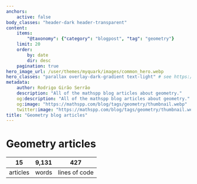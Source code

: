 ```yaml
---
anchors:
    active: false
body_classes: "header-dark header-transparent"
content:
    items:
        "@taxonomy": {"category": "blogpost", "tag": "geometry"}
    limit: 20
    order:
        by: date
        dir: desc
    pagination: true
hero_image_url: /user/themes/myquark/images/common_hero.webp
hero_classes: "parallax overlay-dark-gradient text-light" # see https://demo.getgrav.org/blog-skeleton/blog/hero-classes
metadata:
    author: Rodrigo Girão Serrão
    description: "All of the mathspp blog articles about geometry."
    og:description: "All of the mathspp blog articles about geometry."
    og:image: "https://mathspp.com/blog/tags/geometry/thumbnail.webp"
    twitter:image: "https://mathspp.com/blog/tags/geometry/thumbnail.webp"
title: "Geometry blog articles"
---
```


# Geometry articles


<table class="stats-table">
    <thead>
        <tr>
            <th style="text-align: center;">15</th>
            <th style="text-align: center;">9,131</th>
            <th style="text-align: center;">427</th>
        </tr>
    </thead>
    <tbody>
        <tr>
            <td style="text-align: center;">articles</td>
            <td style="text-align: center;">words</td>
            <td style="text-align: center;">lines of code</td>
        </tr>
    </tbody>
</table>